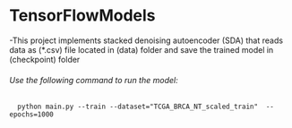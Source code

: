 # TensorFlowModels
  -This project implements stacked denoising autoencoder (SDA) that reads data as (*.csv) file located in (data) folder and save the        trained model in (checkpoint) folder
###### Use the following command to run the model:
      python main.py --train --dataset="TCGA_BRCA_NT_scaled_train"  --epochs=1000
